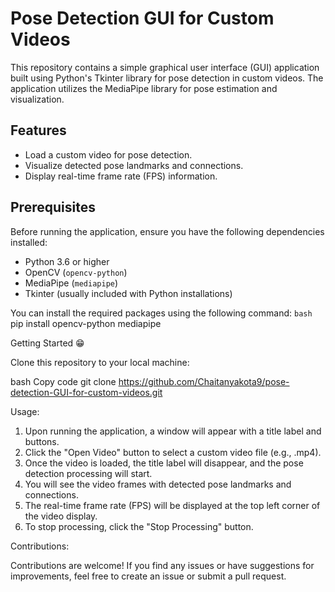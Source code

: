 # Pose Detection GUI for Custom Videos

This repository contains a simple graphical user interface (GUI) application built using Python's Tkinter library for pose detection in custom videos. The application utilizes the MediaPipe library for pose estimation and visualization.

## Features

- Load a custom video for pose detection.
- Visualize detected pose landmarks and connections.
- Display real-time frame rate (FPS) information.

## Prerequisites

Before running the application, ensure you have the following dependencies installed:

- Python 3.6 or higher
- OpenCV (`opencv-python`)
- MediaPipe (`mediapipe`)
- Tkinter (usually included with Python installations)

You can install the required packages using the following command:
```bash```
pip install opencv-python mediapipe

Getting Started 😁

Clone this repository to your local machine:

bash
Copy code
git clone https://github.com/Chaitanyakota9/pose-detection-GUI-for-custom-videos.git


Usage:
1. Upon running the application, a window will appear with a title label and buttons.
2. Click the "Open Video" button to select a custom video file (e.g., .mp4).
3. Once the video is loaded, the title label will disappear, and the pose detection processing will start.
4. You will see the video frames with detected pose landmarks and connections.
5. The real-time frame rate (FPS) will be displayed at the top left corner of the video display.
6. To stop processing, click the "Stop Processing" button.


Contributions:

Contributions are welcome! If you find any issues or have suggestions for improvements, feel free to create an issue or submit a pull request.
